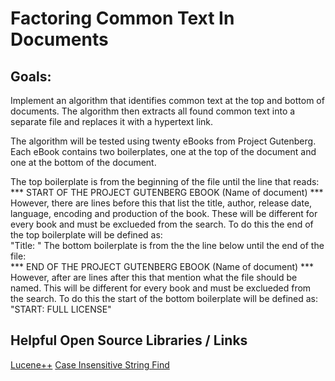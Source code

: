 # Factoring Common Text In Documents
## Goals:
Implement an algorithm that identifies common text at the top and bottom of documents. The algorithm then extracts all found common text into a separate file and replaces it with a hypertext link.  

The algorithm will be tested using twenty eBooks from Project Gutenberg.  
Each eBook contains two boilerplates, one at the top of the document and one at the bottom of the document.  

The top boilerplate is from the beginning of the file until the line that reads:  
*** START OF THE PROJECT GUTENBERG EBOOK (Name of document) ***  
However, there are lines before this that list the title, author, release date, language, encoding and production of the book. These will be different for every book and must be exclueded from the search. To do this the end of the top boilerplate will be defined as:  
"Title: "
The bottom boilerplate is from the the line below until the end of the file:  
*** END OF THE PROJECT GUTENBERG EBOOK (Name of document) ***  
However, after are lines after this that mention what the file should be named. This will be different for every book and must be exclueded from the search. To do this the start of the bottom boilerplate will be defined as:  
"START: FULL LICENSE"
## Helpful Open Source Libraries / Links
[Lucene++](https://github.com/luceneplusplus/LucenePlusPlus)
[Case Insensitive String Find](https://thispointer.com/implementing-a-case-insensitive-stringfind-in-c/)